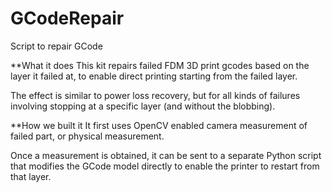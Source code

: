 # GCodeRepair
Script to repair GCode

**What it does
This kit repairs failed FDM 3D print gcodes based on the layer it failed at, to enable direct printing starting from the failed layer.

The effect is similar to power loss recovery, but for all kinds of failures involving stopping at a specific layer (and without the blobbing).

**How we built it
It first uses OpenCV enabled camera measurement of failed part, or physical measurement.

Once a measurement is obtained, it can be sent to a separate Python script that modifies the GCode model directly to enable the printer to restart from that layer.
